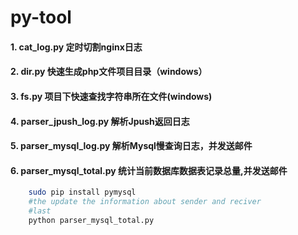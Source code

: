 py-tool
==============

#### 1. cat_log.py 定时切割nginx日志
#### 2. dir.py  快速生成php文件项目目录（windows）
#### 3. fs.py   项目下快速查找字符串所在文件(windows)
#### 4. parser_jpush_log.py  解析Jpush返回日志
#### 5. parser_mysql_log.py  解析Mysql慢查询日志，并发送邮件
#### 6. parser_mysql_total.py  统计当前数据库数据表记录总量,并发送邮件

```bash
    sudo pip install pymysql
    #the update the information about sender and reciver
    #last
    python parser_mysql_total.py
```
